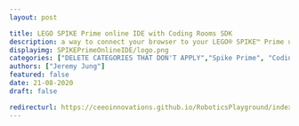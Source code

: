 ```yaml
---
layout: post

title: LEGO SPIKE Prime online IDE with Coding Rooms SDK
description: a way to connect your browser to your LEGO® SPIKE™ Prime using web serial
displayimg: SPIKEPrimeOnlineIDE/logo.png
categories: ["DELETE CATEGORIES THAT DON'T APPLY","Spike Prime", "Coding Rooms", "LEGO", "Tech"]
authors: ["Jeremy Jung"]
featured: false
date: 21-08-2020
draft: false

redirecturl: https://ceeoinnovations.github.io/RoboticsPlayground/index.html
---
```

